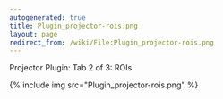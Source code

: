 ```yaml
---
autogenerated: true
title: Plugin_projector-rois.png
layout: page
redirect_from: /wiki/File:Plugin_projector-rois.png
---
```


Projector Plugin: Tab 2 of 3: ROIs

{% include img src="Plugin_projector-rois.png" %}

